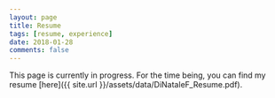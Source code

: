 ```yaml
---
layout: page
title: Resume
tags: [resume, experience]
date: 2018-01-28
comments: false
---
```


This page is currently in progress. For the time being, you can find my resume [here]({{ site.url }}/assets/data/DiNataleF_Resume.pdf).
